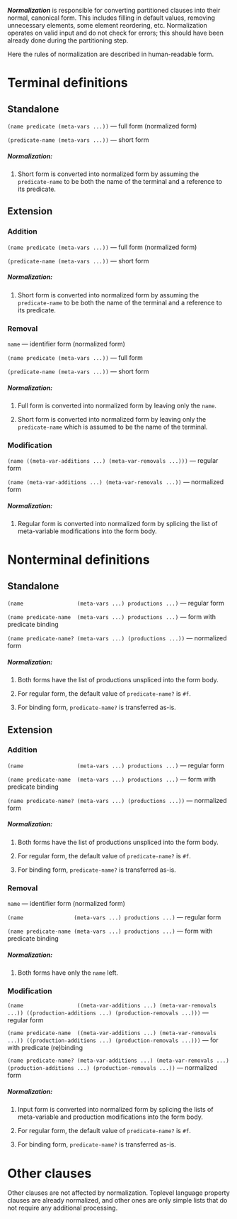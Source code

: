 _**Normalization**_ is responsible for converting partitioned clauses into
their normal, canonical form. This includes filling in default values, removing
unnecessary elements, some element reordering, etc. Normalization operates on
valid input and do not check for errors; this should have been already done
during the partitioning step.

Here the rules of normalization are described in human-readable form.


Terminal definitions
====================

Standalone
----------

`(name predicate (meta-vars ...))` — full form (normalized form)

`(predicate-name (meta-vars ...))` — short form

##### _Normalization_: #######################

 1. Short form is converted into normalized form by assuming the
    `predicate-name` to be both the name of the terminal and a reference
    to its predicate.


Extension
---------

### Addition

`(name predicate (meta-vars ...))` — full form (normalized form)

`(predicate-name (meta-vars ...))` — short form

##### _Normalization_: #######################

 1. Short form is converted into normalized form by assuming the
    `predicate-name` to be both the name of the terminal and a reference
    to its predicate.


### Removal

`name` — identifier form (normalized form)

`(name predicate (meta-vars ...))` — full form

`(predicate-name (meta-vars ...))` — short form

##### _Normalization_: #######################

 1. Full form is converted into normalized form by leaving only the `name`.

 2. Short form is converted into normalized form by leaving only the
    `predicate-name` which is assumed to be the name of the terminal.


### Modification

`(name ((meta-var-additions ...) (meta-var-removals ...)))` — regular form

`(name (meta-var-additions ...) (meta-var-removals ...))` — normalized form

##### _Normalization_: #######################

 1. Regular form is converted into normalized form by splicing the list of
    meta-variable modifications into the form body.



Nonterminal definitions
=======================

Standalone
----------

`(name                 (meta-vars ...) productions ...)` — regular form

`(name predicate-name  (meta-vars ...) productions ...)` — form with predicate binding

`(name predicate-name? (meta-vars ...) (productions ...))` — normalized form

##### _Normalization_: #######################

 1. Both forms have the list of productions unspliced into the form body.

 2. For regular form, the default value of `predicate-name?` is `#f`.

 3. For binding form, `predicate-name?` is transferred as-is.


Extension
---------

### Addition

`(name                 (meta-vars ...) productions ...)` — regular form

`(name predicate-name  (meta-vars ...) productions ...)` — form with predicate binding

`(name predicate-name? (meta-vars ...) (productions ...))` — normalized form

##### _Normalization_: #######################

 1. Both forms have the list of productions unspliced into the form body.

 2. For regular form, the default value of `predicate-name?` is `#f`.

 3. For binding form, `predicate-name?` is transferred as-is.


### Removal

`name` — identifier form (normalized form)

`(name                (meta-vars ...) productions ...)` — regular form

`(name predicate-name (meta-vars ...) productions ...)` — form with predicate binding

##### _Normalization_: #######################

 1. Both forms have only the `name` left.


### Modification

`(name                 ((meta-var-additions ...) (meta-var-removals ...)) ((production-additions ...) (production-removals ...)))` — regular form

`(name predicate-name  ((meta-var-additions ...) (meta-var-removals ...)) ((production-additions ...) (production-removals ...)))` — for with predicate (re)binding

`(name predicate-name? (meta-var-additions ...) (meta-var-removals ...) (production-additions ...) (production-removals ...))` — normalized form

##### _Normalization_: #######################

 1. Input form is converted into normalized form by splicing the lists of
    meta-variable and production modifications into the form body.

 2. For regular form, the default value of `predicate-name?` is `#f`.

 3. For binding form, `predicate-name?` is transferred as-is.


Other clauses
=============

Other clauses are not affected by normalization. Toplevel language property
clauses are already normalized, and other ones are only simple lists that do
not require any additional processing.
